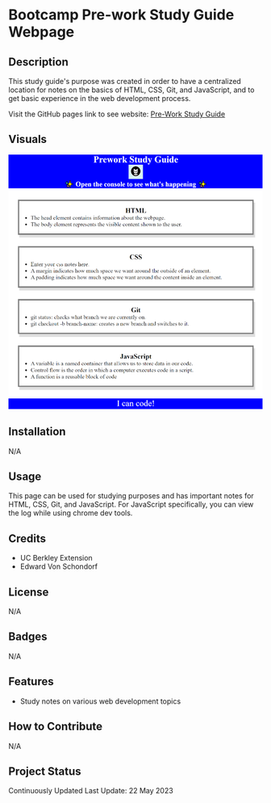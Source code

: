 # Bootcamp Pre-work Study Guide Webpage

## Description

This study guide's purpose was created in order to have a centralized location for notes on the basics of HTML, CSS, Git, and JavaScript, and to get basic experience in the web development process.

Visit the GitHub pages link to see website: [Pre-Work Study Guide](https://torvec.github.io/challenge_0_prework_study_guide/)

## Visuals

![Site Screenshot](./assets/img/preworkStudyGuide.png)

## Installation

N/A

## Usage

This page can be used for studying purposes and has important notes for HTML, CSS, Git, and JavaScript. For JavaScript specifically, you can view the log while using chrome dev tools.

## Credits

- UC Berkley Extension 
- Edward Von Schondorf

## License

N/A

## Badges

N/A

## Features

- Study notes on various web development topics

## How to Contribute

N/A

## Project Status

Continuously Updated
Last Update: 22 May 2023